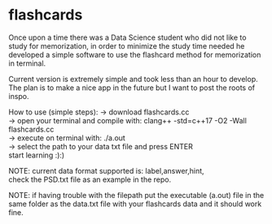 # flashcards
Once upon a time there was a Data Science student who did not like to study for memorization, in order to minimize the study time needed he developed a simple software to use the flashcard method for memorization in terminal.

Current version is extremely simple and took less than an hour to develop. The plan is to make a nice app in the future but I want to post the roots of inspo.

How to use (simple steps):
-> download flashcards.cc\
-> open your terminal and compile with: clang++ -std=c++17 -O2 -Wall flashcards.cc\
-> execute on terminal with: ./a.out\
-> select the path to your data txt file and press ENTER\
start learning :):)

NOTE: current data format supported is: label,answer,hint, \
check the PSD.txt file as an example in the repo.

NOTE: if having trouble with the filepath put the executable (a.out) file in the same folder as the data.txt file with your flashcards data and it should work fine.

